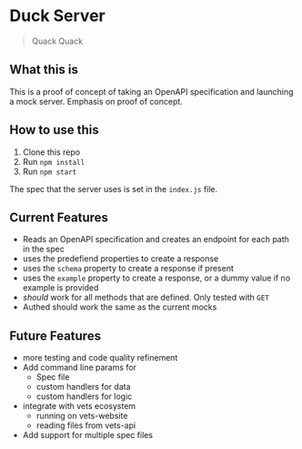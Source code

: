 # Duck Server

> Quack Quack

## What this is

This is a proof of concept of taking an OpenAPI specification and launching a mock server. Emphasis on proof of concept.

## How to use this

1. Clone this repo
2. Run `npm install`
3. Run `npm start`

The spec that the server uses is set in the `index.js` file.

## Current Features

- Reads an OpenAPI specification and creates an endpoint for each path in the spec
- uses the predefiend properties to create a response
- uses the `schema` property to create a response if present
- uses the `example` property to create a response, or a dummy value if no example is provided
- *should* work for all methods that are defined. Only tested with `GET`
- Authed should work the same as the current mocks

## Future Features

- more testing and code quality refinement
- Add command line params for
  - Spec file
  - custom handlers for data
  - custom handlers for logic
- integrate with vets ecosystem
  - running on vets-website
  - reading files from vets-api
- Add support for multiple spec files
